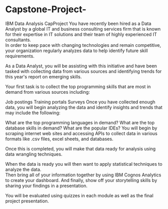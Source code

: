# Capstone-Project-
IBM Data Analysis CapProject
You have recently been hired as a Data Analyst by a global IT and business consulting services firm that is known for their expertise in IT solutions and their team of highly experienced IT consultants.  
In order to keep pace with changing technologies and remain competitive, your organization regularly analyzes data to help identify future skill requirements. 

As a Data Analyst, you will be assisting with this initiative and have been tasked with collecting data from various sources and identifying trends for this year's report on emerging skills. 

Your first task is to collect the top programming skills that are most in demand from various sources including:

Job postings
Training portals
Surveys
Once you have collected enough data, you will begin analyzing the data and identify insights and trends that may include the following:

What are the top programming languages in demand?
What are the top database skills in demand?
What are the popular IDEs?
You will begin by scraping internet web sites and accessing APIs to collect data in various formats like .csv files, excel sheets, and databases.   
 
 

Once this is completed, you will make that data ready for analysis using data wrangling techniques. 
 
  
 
 

When the data is ready you will then want to apply statistical techniques to analyze the data.  
Then bring all of your information together by using  IBM Cognos Analytics to create your dashboard. 
And finally, show off your storytelling skills by sharing your findings in a presentation.

You will be evaluated using quizzes in each module as well as the final project presentation.

